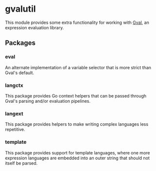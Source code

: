 # gvalutil

This module provides some extra functionality for working with
[Gval](https://github.com/PaesslerAG/gval), an expression evaluation library.

## Packages

### eval

An alternate implementation of a variable selector that is more strict than
Gval's default.

### langctx

This package provides Go context helpers that can be passed through Gval's
parsing and/or evaluation pipelines.

### langext

This package provides helpers to make writing complex languages less repetitive.

### template

This package provides support for template languages, where one more expression
languages are embedded into an outer string that should not itself be parsed.
